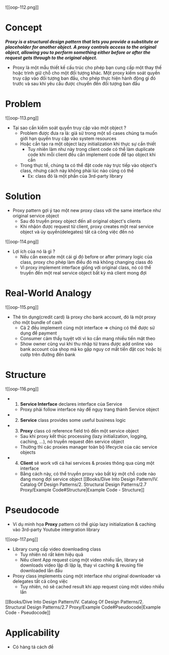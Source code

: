 
![[oop-112.png]]


# Concept

***Proxy is a structural design pattern that lets you provide a substitute or placeholder for another object. A proxy controls access to the original object, allowing you to perform something either before or after the request gets through to the original object.***

- Proxy là một mẫu thiết kế cấu trúc cho phép bạn cung cấp một thay thế hoặc trình giữ chỗ cho một đối tượng khác. Một proxy kiểm soát quyền truy cập vào đối tượng ban đầu, cho phép thực hiện hành động gì đó trước và sau khi yêu cầu được chuyển đến đối tượng ban đầu


# Problem

![[oop-113.png]]

- Tại sao cần kiểm soát quyền truy cập vào một object ?
	- Problem được đưa ra là: giả sử trong một số cases chúng ta muốn giới hạn quyền truy cập vào system resources
	- Hoặc cần tạo ra một object lazy initialization khi thực sự cần thiết
		- Tuy nhiên làm như này trong client code có thể làm duplicate code khi mỗi client đều cần implement code để tạo object khi cần 
	- Trong thực tế, chúng ta có thể đặt code này trực tiếp vào object's class, nhưng cách này không phải lúc nào cũng có thể
		- Ex: class đó là một phần của 3rd-party library 

# Solution

- Proxy pattern gợi ý tạo một new proxy class với the same interface như original service object
	- Sau đó truyền proxy object đến all original object's clients
	- Khi nhậón được request từ client, proxy creates một real service object và ủy quyền(delegates) tất cả công việc đến nó

![[oop-114.png]]

- Lợi ích của nó là gì ?
	- Nếu cần execute một cái gì đó before or after primary logic của class, proxy cho phép làm điều đó mà không changing class đó
	- Vì proxy implement interface giống với original class, nó có thể truyền đến một real service object bất kỳ mà client mong đợi 

# Real-World Analogy

![[oop-115.png]]


- Thẻ tín dụng(credit card) là proxy cho bank account, đó là một proxy cho một bundle of cash
	- Cả 2 đều implement cùng một interface => chúng có thể được sử dụng để payment
	- Consumer cảm thấy tuyệt vời vì ko cần mang nhiều tiền mặt theo
	- Show owner cũng vui khi thu nhập từ trans được add online vào bank account của shop mà ko gặp nguy cơ mất tiền đặt cọc hoặc bị cướp trên đường đến bank

# Structure

![[oop-116.png]]

- 1. **Service Interface** declares interface của Service 
	- Proxy phải follow interface này để ngụy trang thành Service object
- 2. **Service** class provides some useful business logic
- 3. **Proxy** class có reference field trỏ đến một service object
	- Sau khi proxy kết thúc processing (lazy initialization, logging, caching, ...), nó truyền request đến service object 
	- Thường thì các proxies manager toàn bộ lifecycle của các service objects
- 4. **Client** sẽ work với cả hai services & proxies thông qua cùng một interface
	- Bằng cách này, có thể truyền proxy vào bất kỳ một chỗ code nào đang mong đợi service object
[[Books/Dive Into Design Pattern/IV. Catalog Of Design Patterns/2. Structural Design Patterns/2.7 Proxy/Example Code#Structure|Example Code - Structure]]

# Pseudocode

- Ví dụ minh họa **Proxy** pattern có thể giúp lazy initialization & caching vào 3rd-party Youtube intergration library    

![[oop-117.png]]

- Library cung cấp video downloading class
	- Tuy nhiên nó rất kém hiệu quả
	- Nếu client App request cùng một video nhiều lần, library sẽ downloads video lặp đi lặp lạ, thay vì caching & reusing file downloaded lần đầu 
- Proxy class implements cùng một interface như original downloader và delegates tất cả công việc
	- Tuy nhiên, nó sẽ cached result khi app request cùng một video nhiều lần

[[Books/Dive Into Design Pattern/IV. Catalog Of Design Patterns/2. Structural Design Patterns/2.7 Proxy/Example Code#Pseudocode|Example Code - Pseudocode]]

# Applicability

- Có hàng tá cách để 